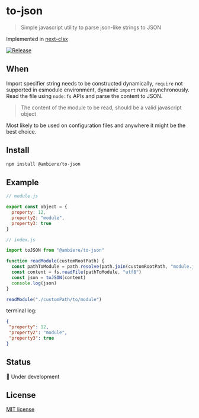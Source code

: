 # to-json

> Simple javascript utility to parse json-like strings to JSON

Implemented in [next-clsx](https://github.com/ambiere/clsx)

[![Release](https://github.com/ambiere/to-json/actions/workflows/main.yml/badge.svg)](https://github.com/ambiere/to-json/actions/workflows/main.yml)

## When

Import specifier string needs to be constructed dynamically, `require`
not supported in esmodule environment, dynamic `import` runs asynchronously.
Read the file using `node:fs` APIs and parse the content to JSON.

>The content of the module to be read, should be a valid javascript object

Most likely to be used on configuration files and anywhere it might be the best choice.

## Install

```bash
npm install @ambiere/to-json
```

## Example

```js
// module.js  

export const object = {
  property: 12,
  property2: "module",
  property3: true
}
```

```js
// index.js 

import toJSON from "@ambiere/to-json"

function readModule(customRootPath) {
  const pathToModule = path.resolve(path.join(customRootPath, "module.js"))
  const content = fs.readFile(pathToModule, "utf8")
  const json = toJSON(content)
  console.log(json) 
}

readModule("./customPath/to/module")
```

terminal log:

```json
{
 "property": 12,
 "property2": "module",
 "property3": true
}
```

## Status

:construction: Under development

## License

[MIT license][MIT]

[MIT]: https://github.com/ambiere/project-root/blob/main/license
